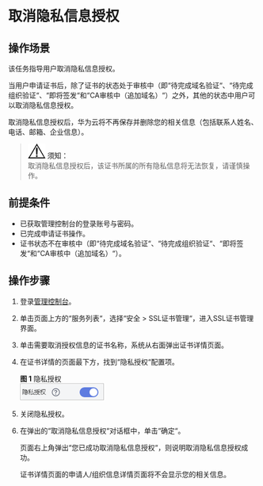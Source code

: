 # 取消隐私信息授权<a name="ZH-CN_TOPIC_0162235677"></a>

## 操作场景<a name="section24085427155358"></a>

该任务指导用户取消隐私信息授权。

当用户申请证书后，除了证书的状态处于审核中（即“待完成域名验证“、“待完成组织验证“、“即将签发“和“CA审核中（追加域名）“）之外，其他的状态中用户可以取消隐私信息授权。

取消隐私信息授权后，华为云将不再保存并删除您的相关信息（包括联系人姓名、电话、邮箱、企业信息）。

>![](public_sys-resources/icon-notice.gif) **须知：**   
>取消隐私信息授权后，该证书所属的所有隐私信息将无法恢复，请谨慎操作。  

## 前提条件<a name="section556861155951"></a>

-   已获取管理控制台的登录账号与密码。
-   已完成申请证书操作。
-   证书状态不在审核中（即“待完成域名验证“、“待完成组织验证“、“即将签发“和“CA审核中（追加域名）“）。

## 操作步骤<a name="section440385915430"></a>

1.  登录[管理控制台](https://console.huaweicloud.com/)。
2.  单击页面上方的“服务列表“，选择“安全  \>  SSL证书管理“，进入SSL证书管理界面。

1.  单击需要取消授权信息的证书名称，系统从右面弹出证书详情页面。
2.  在证书详情的页面最下方，找到“隐私授权“配置项。

    **图 1**  隐私授权<a name="fig158521410191"></a>  
    ![](figures/隐私授权.png "隐私授权")

3.  关闭隐私授权。
4.  在弹出的“取消隐私信息授权“对话框中，单击“确定“。

    页面右上角弹出“您已成功取消隐私信息授权“，则说明取消隐私信息授权成功。

    证书详情页面的申请人/组织信息详情页面将不会显示您的相关信息。


